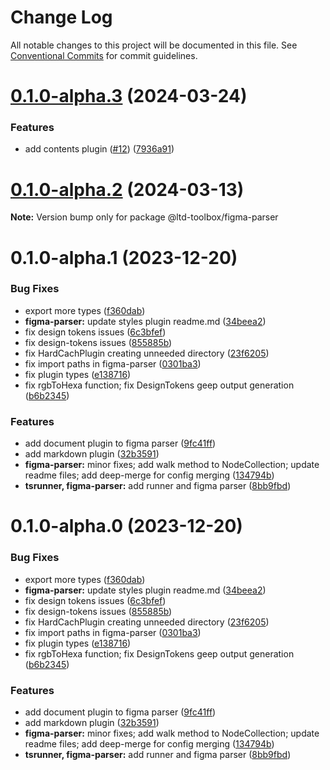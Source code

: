 # Change Log

All notable changes to this project will be documented in this file.
See [Conventional Commits](https://conventionalcommits.org) for commit guidelines.

# [0.1.0-alpha.3](https://github-devhajduk/PGS-dev/ltd-toolbox/compare/@ltd-toolbox/figma-parser@0.1.0-alpha.2...@ltd-toolbox/figma-parser@0.1.0-alpha.3) (2024-03-24)

### Features

- add contents plugin ([#12](https://github-devhajduk/PGS-dev/ltd-toolbox/issues/12)) ([7936a91](https://github-devhajduk/PGS-dev/ltd-toolbox/commit/7936a917de0415c0ab985fcdf18455ea5dd2e1f5))

# [0.1.0-alpha.2](https://github-devhajduk/PGS-dev/ltd-toolbox/compare/@ltd-toolbox/figma-parser@0.1.0-alpha.1...@ltd-toolbox/figma-parser@0.1.0-alpha.2) (2024-03-13)

**Note:** Version bump only for package @ltd-toolbox/figma-parser

# 0.1.0-alpha.1 (2023-12-20)

### Bug Fixes

- export more types ([f360dab](https://github-devhajduk/PGS-dev/ltd-toolbox/commit/f360dab45d8495cc3142e2b091ff02a41a2f9080))
- **figma-parser:** update styles plugin readme.md ([34beea2](https://github-devhajduk/PGS-dev/ltd-toolbox/commit/34beea27bcf17d3c39fa772c8dd943feb63bffd4))
- fix design tokens issues ([6c3bfef](https://github-devhajduk/PGS-dev/ltd-toolbox/commit/6c3bfefe524f54bfee8fda3baf1ba9d3694b667e))
- fix design-tokens issues ([855885b](https://github-devhajduk/PGS-dev/ltd-toolbox/commit/855885b345aa29205c3e9b2132bbf79e4b868e87))
- fix HardCachPlugin creating unneeded directory ([23f6205](https://github-devhajduk/PGS-dev/ltd-toolbox/commit/23f62054f0361163f634a6f8a7fdde2aac39c7f4))
- fix import paths in figma-parser ([0301ba3](https://github-devhajduk/PGS-dev/ltd-toolbox/commit/0301ba31be0bc76759c7ea30652a68a7403a4ea6))
- fix plugin types ([e138716](https://github-devhajduk/PGS-dev/ltd-toolbox/commit/e138716cc00e8cdce687a7ac1c33c29e18d6fa6a))
- fix rgbToHexa function; fix DesignTokens geep output generation ([b6b2345](https://github-devhajduk/PGS-dev/ltd-toolbox/commit/b6b2345fbb575f54eaaef87fd6f3858f1511974b))

### Features

- add document plugin to figma parser ([9fc41ff](https://github-devhajduk/PGS-dev/ltd-toolbox/commit/9fc41ff802931e5851fcc9422396049c25a0894a))
- add markdown plugin ([32b3591](https://github-devhajduk/PGS-dev/ltd-toolbox/commit/32b35917c7f4cec464a1e211ce87ff0fd4878e4e))
- **figma-parser:** minor fixes; add walk method to NodeCollection; update readme files; add deep-merge for config merging ([134794b](https://github-devhajduk/PGS-dev/ltd-toolbox/commit/134794b92d6c6099e9021991682fa012dc4a95e6))
- **tsrunner, figma-parser:** add runner and figma parser ([8bb9fbd](https://github-devhajduk/PGS-dev/ltd-toolbox/commit/8bb9fbd72123e82f3e172dd0297f4a9df865781b))

# 0.1.0-alpha.0 (2023-12-20)

### Bug Fixes

- export more types ([f360dab](https://github-devhajduk/PGS-dev/ltd-toolbox/commit/f360dab45d8495cc3142e2b091ff02a41a2f9080))
- **figma-parser:** update styles plugin readme.md ([34beea2](https://github-devhajduk/PGS-dev/ltd-toolbox/commit/34beea27bcf17d3c39fa772c8dd943feb63bffd4))
- fix design tokens issues ([6c3bfef](https://github-devhajduk/PGS-dev/ltd-toolbox/commit/6c3bfefe524f54bfee8fda3baf1ba9d3694b667e))
- fix design-tokens issues ([855885b](https://github-devhajduk/PGS-dev/ltd-toolbox/commit/855885b345aa29205c3e9b2132bbf79e4b868e87))
- fix HardCachPlugin creating unneeded directory ([23f6205](https://github-devhajduk/PGS-dev/ltd-toolbox/commit/23f62054f0361163f634a6f8a7fdde2aac39c7f4))
- fix import paths in figma-parser ([0301ba3](https://github-devhajduk/PGS-dev/ltd-toolbox/commit/0301ba31be0bc76759c7ea30652a68a7403a4ea6))
- fix plugin types ([e138716](https://github-devhajduk/PGS-dev/ltd-toolbox/commit/e138716cc00e8cdce687a7ac1c33c29e18d6fa6a))
- fix rgbToHexa function; fix DesignTokens geep output generation ([b6b2345](https://github-devhajduk/PGS-dev/ltd-toolbox/commit/b6b2345fbb575f54eaaef87fd6f3858f1511974b))

### Features

- add document plugin to figma parser ([9fc41ff](https://github-devhajduk/PGS-dev/ltd-toolbox/commit/9fc41ff802931e5851fcc9422396049c25a0894a))
- add markdown plugin ([32b3591](https://github-devhajduk/PGS-dev/ltd-toolbox/commit/32b35917c7f4cec464a1e211ce87ff0fd4878e4e))
- **figma-parser:** minor fixes; add walk method to NodeCollection; update readme files; add deep-merge for config merging ([134794b](https://github-devhajduk/PGS-dev/ltd-toolbox/commit/134794b92d6c6099e9021991682fa012dc4a95e6))
- **tsrunner, figma-parser:** add runner and figma parser ([8bb9fbd](https://github-devhajduk/PGS-dev/ltd-toolbox/commit/8bb9fbd72123e82f3e172dd0297f4a9df865781b))
